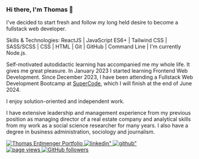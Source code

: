 ### Hi there, I'm Thomas 👋

<p>I've decided to start fresh and follow my long held desire to become a fullstack web developer.</p>
<p>Skills & Technologies: ReactJS | JavaScript ES6+ | Tailwind CSS | SASS/SCSS | CSS | HTML | Git | GitHub | Command Line | I'm currently Node.js.</p>
<p>Self-motivated autodidactic learning has accompanied me my whole life. It gives me great pleasure. In January 2023 I started learning Frontend Web Development. Since December 2023, I have been attending a Fullstack Web Development Bootcamp at
<a
  href="https://www.super-code.de/"
  target="_blank"
  >SuperCode</a>, which I will finish at the end of June 2024.</p>
<p>I enjoy solution-oriented and independent work.</p>
<p>I have extensive leadership and management experience from my previous position as managing director of a real estate company and analytical skills from my work as a social science researcher for many years. I also have a degree in business administration, sociology and journalism.</p>

 <a href="https://portfolio-twpg.onrender.com/" target="blank">
  <img src="https://img.shields.io/badge/Website-3B4247?style=for-the-badge&logo=medium&logoColor=white&bgColor=" alt="Thomas Erdmenger Portfolio" />
 </a>
<a href="https://www.linkedin.com/in/thomaserdmenger/" target="_blank">
  <img src=https://img.shields.io/badge/linkedin-%231E77B5.svg?&style=for-the-badge&logo=linkedin&logoColor=white alt=linkedin" />
</a>
<a href="https://github.com/thomaserdmenger" target="_blank">
  <img src=https://img.shields.io/badge/github-%2324292e.svg?&style=for-the-badge&logo=github&logoColor=white alt=github" />
</a>
<br>
<a href="https://github.com/thomaserdmenger">
  <img src="https://komarev.com/ghpvc/?username=thomaserdmenger" alt="page views">
</a>
<a href="https://github.com/thomaserdmenger?tab=followers">
  <img alt="GitHub followers" src="https://img.shields.io/github/followers/thomaserdmenger?color=green&logo=github">
</a>
